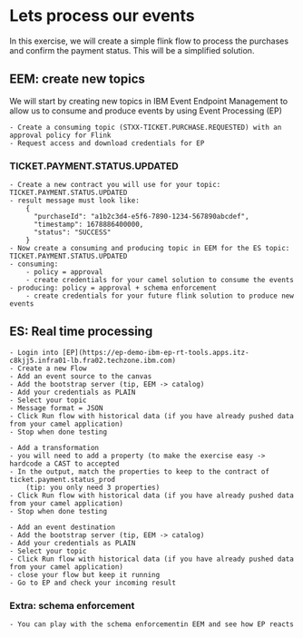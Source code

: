 # Lets process our events
In this exercise, we will create a simple flink flow to process the purchases and confirm the payment status. This will be a simplified
solution. 

## EEM: create new topics
We will start by creating new topics in IBM Event Endpoint Management to allow us to consume and produce events by using Event Processing (EP)

	- Create a consuming topic (STXX-TICKET.PURCHASE.REQUESTED) with an approval policy for Flink
	- Request access and download credentials for EP
	
### TICKET.PAYMENT.STATUS.UPDATED

	- Create a new contract you will use for your topic: TICKET.PAYMENT.STATUS.UPDATED
	- result message must look like:	
		{
		  "purchaseId": "a1b2c3d4-e5f6-7890-1234-567890abcdef",
		  "timestamp": 1678886400000,
		  "status": "SUCCESS"
		}
	- Now create a consuming and producing topic in EEM for the ES topic: TICKET.PAYMENT.STATUS.UPDATED
	- consuming: 
		- policy = approval
		- create credentials for your camel solution to consume the events
	- producing: policy = approval + schema enforcement
		- create credentials for your future flink solution to produce new events
	
	
## ES: Real time processing

	- Login into [EP](https://ep-demo-ibm-ep-rt-tools.apps.itz-c8kjj5.infra01-lb.fra02.techzone.ibm.com)
	- Create a new Flow
	- Add an event source to the canvas
	- Add the bootstrap server (tip, EEM -> catalog)
	- Add your credentials as PLAIN
	- Select your topic
	- Message format = JSON
	- Click Run flow with historical data (if you have already pushed data from your camel application)
	- Stop when done testing
	
	- Add a transformation
	- you will need to add a property (to make the exercise easy -> hardcode a CAST to accepted
	- In the output, match the properties to keep to the contract of ticket.payment.status_prod
		(tip: you only need 3 properties)
	- Click Run flow with historical data (if you have already pushed data from your camel application)
	- Stop when done testing
		
	- Add an event destination 
	- Add the bootstrap server (tip, EEM -> catalog)
	- Add your credentials as PLAIN
	- Select your topic
	- Click Run flow with historical data (if you have already pushed data from your camel application)
	- close your flow but keep it running
	- Go to EP and check your incoming result
	
	
### Extra: schema enforcement
	
	
	- You can play with the schema enforcementin EEM and see how EP reacts